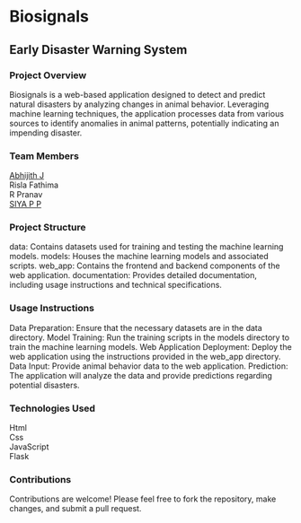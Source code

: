 # Biosignals

## Early Disaster Warning System

### Project Overview

Biosignals is a web-based application designed to detect and predict natural disasters by analyzing changes in animal behavior. Leveraging machine learning techniques, the application processes data from various sources to identify anomalies in animal patterns, potentially indicating an impending disaster.

### Team Members

[Abhijith J](https://github.com/Abhijith-2002)<br>
Risla Fathima<br>
R Pranav<br>
[SIYA P P](https://github.com/Alchemist501)

### Project Structure

data: Contains datasets used for training and testing the machine learning models.
models: Houses the machine learning models and associated scripts.
web_app: Contains the frontend and backend components of the web application.
documentation: Provides detailed documentation, including usage instructions and technical specifications.

### Usage Instructions

Data Preparation: Ensure that the necessary datasets are in the data directory.
Model Training: Run the training scripts in the models directory to train the machine learning models.
Web Application Deployment: Deploy the web application using the instructions provided in the web_app directory.
Data Input: Provide animal behavior data to the web application.
Prediction: The application will analyze the data and provide predictions regarding potential disasters.

### Technologies Used

Html<br>Css<br>JavaScript<br>Flask

[//]: <> (### Future Enhancements)

[//]: <> ([Describe potential future improvements or features, such as expanding the dataset, refining the models, or integrating with real-time animal behavior monitoring systems])

### Contributions

Contributions are welcome! Please feel free to fork the repository, make changes, and submit a pull request.

[//]: <> (### License)

[//]: <> ([Specify the license under which the project is released, e.g., MIT License])

[//]: <> (### Acknowledgements)

[//]: <> ([Acknowledge any external resources, libraries, or datasets used in the project])

[//]: <> (### Additional Notes)

[//]: <> (> Consider adding a detailed explanation of the machine learning algorithms used and how they were applied to the problem.)
[//]: <> (> Include any relevant research papers or publications that inspired the project.)
[//]: <> (> Provide instructions for running unit tests or other quality assurance procedures.)
